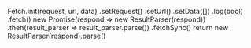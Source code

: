 Fetch.init(request, url, data)
.setRequest()
.setUrl()
.setData([])
.log(bool)
.fetch()
    new Promise(respond => new ResultParser(respond))
    .then(result_parser => result_parser.parse())
.fetchSync()
    return new ResultParser(respond).parse()
